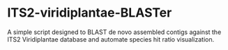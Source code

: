 # ITS2-viridiplantae-BLASTer
A simple script designed to BLAST de novo assembled contigs against the ITS2 Viridiplantae database and automate species hit ratio visualization.

